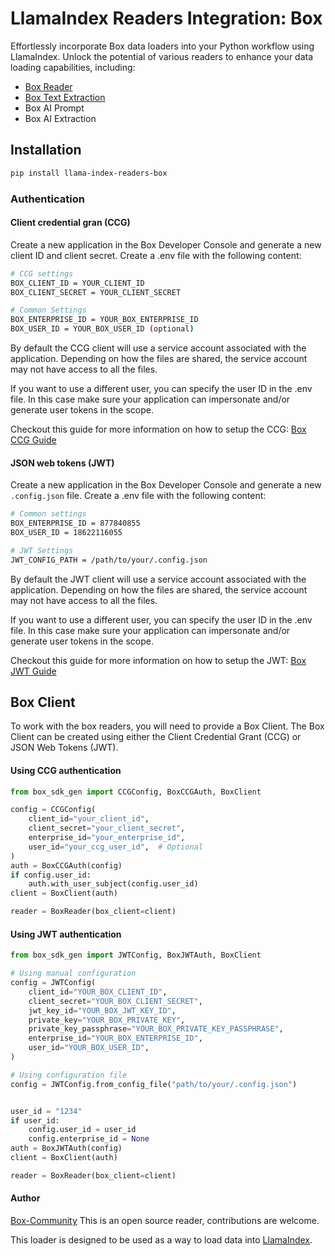 # LlamaIndex Readers Integration: Box

Effortlessly incorporate Box data loaders into your Python workflow using LlamaIndex. Unlock the potential of various readers to enhance your data loading capabilities, including:

- [Box Reader](llama_index/readers/box/BoxReader/README.md)
- [Box Text Extraction](llama_index/readers/box/BoxReaderAIPrompt/README.md)
- Box AI Prompt
- Box AI Extraction

## Installation

```bash
pip install llama-index-readers-box
```

### Authentication

#### Client credential gran (CCG)

Create a new application in the Box Developer Console and generate a new client ID and client secret.
Create a .env file with the following content:

```bash
# CCG settings
BOX_CLIENT_ID = YOUR_CLIENT_ID
BOX_CLIENT_SECRET = YOUR_CLIENT_SECRET

# Common Settings
BOX_ENTERPRISE_ID = YOUR_BOX_ENTERPRISE_ID
BOX_USER_ID = YOUR_BOX_USER_ID (optional)
```

By default the CCG client will use a service account associated with the application. Depending on how the files are shared, the service account may not have access to all the files.

If you want to use a different user, you can specify the user ID in the .env file. In this case make sure your application can impersonate and/or generate user tokens in the scope.

Checkout this guide for more information on how to setup the CCG: [Box CCG Guide](https://developer.box.com/guides/authentication/client-credentials/)

#### JSON web tokens (JWT)

Create a new application in the Box Developer Console and generate a new `.config.json` file.
Create a .env file with the following content:

```bash
# Common settings
BOX_ENTERPRISE_ID = 877840855
BOX_USER_ID = 18622116055

# JWT Settings
JWT_CONFIG_PATH = /path/to/your/.config.json
```

By default the JWT client will use a service account associated with the application. Depending on how the files are shared, the service account may not have access to all the files.

If you want to use a different user, you can specify the user ID in the .env file. In this case make sure your application can impersonate and/or generate user tokens in the scope.

Checkout this guide for more information on how to setup the JWT: [Box JWT Guide](https://developer.box.com/guides/authentication/jwt/jwt-setup/)

## Box Client

To work with the box readers, you will need to provide a Box Client.
The Box Client can be created using either the Client Credential Grant (CCG) or JSON Web Tokens (JWT).

#### Using CCG authentication

```python
from box_sdk_gen import CCGConfig, BoxCCGAuth, BoxClient

config = CCGConfig(
    client_id="your_client_id",
    client_secret="your_client_secret",
    enterprise_id="your_enterprise_id",
    user_id="your_ccg_user_id",  # Optional
)
auth = BoxCCGAuth(config)
if config.user_id:
    auth.with_user_subject(config.user_id)
client = BoxClient(auth)

reader = BoxReader(box_client=client)
```

#### Using JWT authentication

```python
from box_sdk_gen import JWTConfig, BoxJWTAuth, BoxClient

# Using manual configuration
config = JWTConfig(
    client_id="YOUR_BOX_CLIENT_ID",
    client_secret="YOUR_BOX_CLIENT_SECRET",
    jwt_key_id="YOUR_BOX_JWT_KEY_ID",
    private_key="YOUR_BOX_PRIVATE_KEY",
    private_key_passphrase="YOUR_BOX_PRIVATE_KEY_PASSPHRASE",
    enterprise_id="YOUR_BOX_ENTERPRISE_ID",
    user_id="YOUR_BOX_USER_ID",
)

# Using configuration file
config = JWTConfig.from_config_file("path/to/your/.config.json")


user_id = "1234"
if user_id:
    config.user_id = user_id
    config.enterprise_id = None
auth = BoxJWTAuth(config)
client = BoxClient(auth)

reader = BoxReader(box_client=client)
```

#### Author

[Box-Community](https://github.com/box-community)
This is an open source reader, contributions are welcome.

This loader is designed to be used as a way to load data into [LlamaIndex](https://github.com/run-llama/llama_index/).
